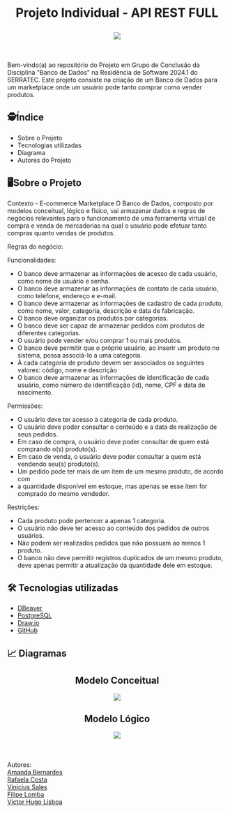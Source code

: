 <h1 align="center">
    
Projeto Individual - API REST FULL


<img src="https://github.com/Amandac-b/G6BancoDeDados/blob/main/imagemcapa.jfif">
</h1>
</div>
</br>
  <p> Bem-vindo(a) ao repositório do Projeto em Grupo de Conclusão da Disciplina "Banco de Dados" na Residência de Software 2024.1 do SERRATEC. Este projeto consiste na criação de um Banco de Dados para um marketplace onde um usuário pode tanto comprar como vender produtos.</p>


## :detective:Índice

<ul>
    <li>Sobre o Projeto</li>
    <li>Tecnologias utilizadas</li>
    <li>Diagrama</li>
    <li>Autores do Projeto</li>
</ul>

## :desktop_computer:Sobre o Projeto



Contexto - E-commerce Marketplace
O Banco de Dados, composto por modelos conceitual, lógico e físico, vai armazenar dados e regras de negócios relevantes para o funcionamento de uma ferramenta virtual de compra e venda de mercadorias na qual o usuário pode efetuar tanto compras quanto vendas de produtos.

Regras do negócio:

Funcionalidades:

- O banco deve armazenar as informações de acesso de cada usuário, como nome de usuário e senha.
- O banco deve armazenar as informações de contato de cada usuário, como telefone, endereço e e-mail.
- O banco deve armazenar as informações de cadastro de cada produto, como nome, valor, categoria, descrição e data de fabricação.
- O banco deve organizar os produtos por categorias.
- O banco deve ser capaz de armazenar pedidos com produtos de diferentes categorias.
- O usuário pode vender e/ou comprar 1 ou mais produtos.
- O banco deve permitir que o próprio usuário, ao inserir um produto no sistema, possa associá-lo a uma categoria.
- À cada categoria de produto devem ser associados os seguintes valores: código, nome e descrição
- O banco deve armazenar as informações de identificação de cada usuário, como número de identificação (id), nome, CPF e data de nascimento.

Permissões: 

- O usuário deve ter acesso à categoria de cada produto.
- O usuário deve poder consultar o conteúdo e a data de realização de seus pedidos.
- Em caso de compra, o usuário deve poder consultar de quem está comprando o(s) produto(s).
- Em caso de venda, o usuário deve poder consultar a quem está vendendo seu(s) produto(s).
- Um pedido pode ter mais de um item de um mesmo produto, de acordo com
- a quantidade disponível em estoque, mas apenas se esse item for comprado do mesmo vendedor.
 
Restrições:

- Cada produto pode pertencer a apenas 1 categoria.
- O usuário não deve ter acesso ao conteúdo dos pedidos de outros usuários.
- Não podem ser realizados pedidos que não possuam ao menos 1 produto.
- O banco não deve permitir registros duplicados de um mesmo produto, deve apenas permitir a atualização da quantidade dele em estoque.

## :hammer_and_wrench: Tecnologias utilizadas

- [DBeaver](https://dbeaver.io/download/)
- [PostgreSQL](https://www.postgresql.org)
- [Draw.io](https://app.diagrams.net/)
- [GitHub](https://github.com/)

## :chart_with_upwards_trend: Diagramas

<div align="center">

  ## Modelo Conceitual
   <img src="grupo_modelo_conceitual.png">
  
  ## Modelo Lógico
   <img src="https://github.com/Amandac-b/G6BancoDeDados/blob/main/modelologicogrupo.png">

</div>
<br/>
<br/>
<br/>
Autores:<br/>
<a href="https://github.com/Amandac-b">Amanda Bernardes</a><br>
<a href="https://github.com/rafaelacostamg">Rafaela Costa</a><br>
<a href="https://github.com/vinicsalles">Vinicius Sales</a><br>
<a href="https://github.com/filipelomba">Filipe Lomba</a><br>
<a href="https://github.com/vintinls">Victor Hugo Lisboa</a><br>
